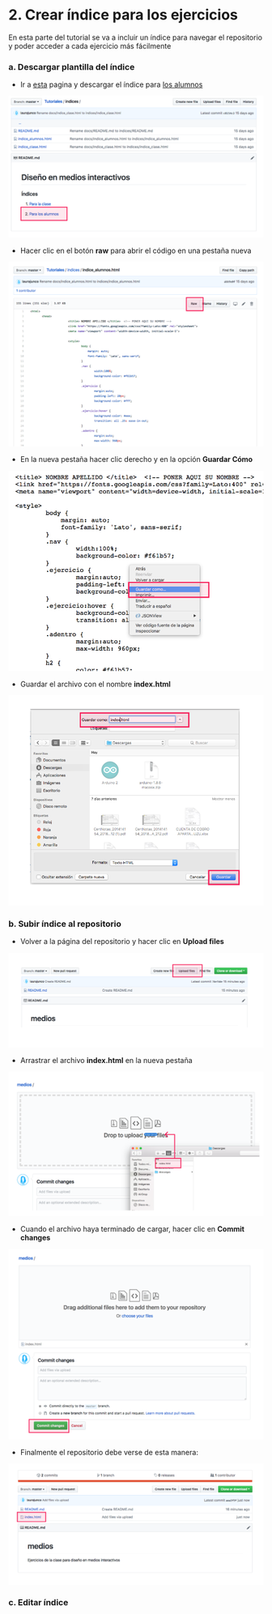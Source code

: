 # 2. Crear índice para los ejercicios

En esta parte del tutorial se va a incluir un índice para navegar el repositorio y poder acceder a cada ejercicio más fácilmente

### **a. Descargar plantilla del índice**

* Ir a [esta](https://github.com/disenoMediosInteractivos/Tutoriales/tree/master/indices) pagina y descargar el índice para [los alumnos](https://github.com/disenoMediosInteractivos/Tutoriales/blob/master/indices/indice_alumnos.html)

![](../.gitbook/assets/indice-77.png)

* Hacer clic en el botón **raw** para abrir el código en una pestaña nueva

![](../.gitbook/assets/indice-78.png)

* En la nueva pestaña hacer clic derecho y en la opción **Guardar Cómo**

![](../.gitbook/assets/indice-79.png)

* Guardar el archivo con el nombre **index.html**

![](../.gitbook/assets/indice-76.png)



### b. Subir índice al repositorio

* Volver a la página del repositorio y hacer clic en **Upload files**

![](../.gitbook/assets/indice-80.png)

* Arrastrar el archivo **index.html** en la nueva pestaña

![](../.gitbook/assets/indice-81.png)

* Cuando el archivo haya terminado de cargar, hacer clic en **Commit changes**

![](../.gitbook/assets/indice-82.png)

* Finalmente el repositorio debe verse de esta manera:

![](../.gitbook/assets/indice-83.png)

### c. Editar índice



